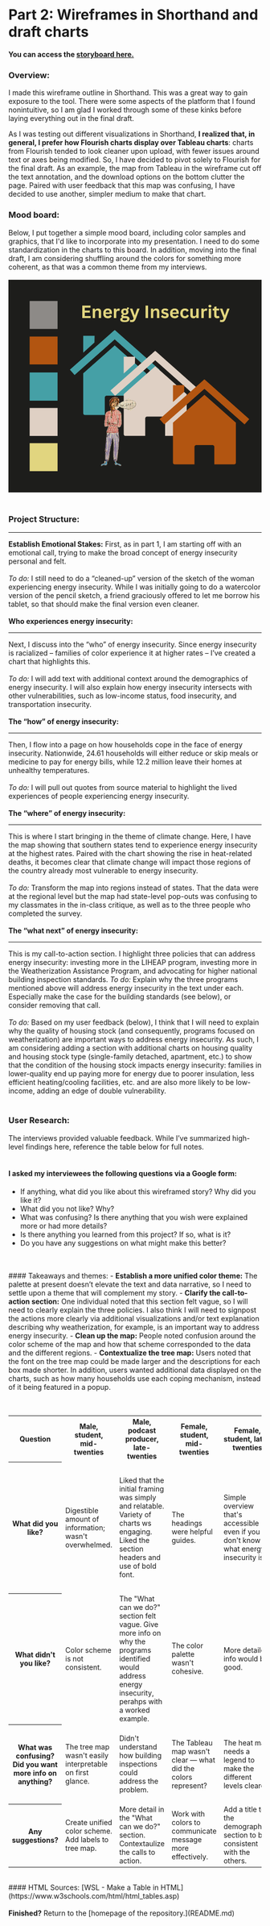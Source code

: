 # Part 2: Wireframes in Shorthand and draft charts 
<b>You can access the [storyboard here.](https://preview.shorthand.com/ELCy4XNoBlsQ5GUp)</b> 

### Overview: 
I made this wireframe outline in Shorthand. This was a great way to gain exposure to the tool. There were some aspects of the platform that I found nonintuitive, so I am glad I worked through some of these kinks before laying everything out in the final draft. 

As I was testing out different visualizations in Shorthand, <b>I realized that, in general, I prefer how Flourish charts display over Tableau charts</b>: charts from Flourish tended to look cleaner upon upload, with fewer issues around text or axes being modified. So, I have decided to pivot solely to Flourish for the final draft.  As an example, the map from Tableau in the wireframe cut off the text annotation, and the download options on the bottom clutter the page. Paired with user feedback that this map was confusing, I have decided to use another, simpler medium to make that chart.

### Mood board: 
Below, I put together a simple mood board, including color samples and graphics, that I'd like to incorporate into my presentation. I need to do some standardization in the charts to this board. In addition, moving into the final draft, I am considering shuffling around the colors for something more coherent, as that was a common theme from my interviews.<br> 
<br>
<img src="Energy Insecurity (3).png" class="center"><br>
<br>
### Project Structure:
<body>
    <hr>
</body>
<b>Establish Emotional Stakes:</b>
First, as in part 1, I am starting off with an emotional call, trying to make the broad concept of energy insecurity personal and felt. 
<br><br>
<em>To do:</em> I still need to do a “cleaned-up” version of the sketch of the woman experiencing energy insecurity. While I was initially going to do a watercolor version of the pencil sketch, a friend graciously offered to let me borrow his tablet, so that should make the final version even cleaner.
<br>
<br>
<b>Who experiences energy insecurity: </b>
<body>
    <hr>
</body>
Next, I discuss into the “who” of energy insecurity. Since energy insecurity is racialized – families of color experience it at higher rates – I’ve created a chart that highlights this. 
<br><br>
<em>To do:</em> I will add text with additional context around the demographics of energy insecurity. I will also explain how energy insecurity intersects with other vulnerabilities, such as low-income status, food insecurity, and transportation insecurity.  
<br>
<br>
<b>The “how” of energy insecurity:</b>
<body>
    <hr>
</body>
Then, I flow into a page on how households cope in the face of energy insecurity. Nationwide, 24.61 households will either reduce or skip meals or medicine to pay for energy bills, while 12.2 million leave their homes at unhealthy temperatures. 
<br><br>
<em>To do:</em> I will pull out quotes from source material to highlight the lived experiences of people experiencing energy insecurity. 
<br>
<br>
<b>The “where” of energy insecurity:</b>
<body>
    <hr>
</body>
This is where I start bringing in the theme of climate change. Here, I have the map showing that southern states tend to experience energy insecurity at the highest rates. Paired with the chart showing the rise in heat-related deaths, it becomes clear that climate change will impact those regions of the country already most vulnerable to energy insecurity. 
<br><br>
<em>To do:</em> Transform the map into regions instead of states. That the data were at the regional level but the map had state-level pop-outs was confusing to my classmates in the in-class critique, as well as to the three people who completed the survey. 
<br>
<br>
<b>The “what next” of energy insecurity:</b>
<body>
    <hr>
</body>
This is my call-to-action section. I highlight three policies that can address energy insecurity: investing more in the LIHEAP program, investing more in the Weatherization Assistance Program, and advocating for higher national building inspection standards. 
<em>To do:</em> Explain why the three programs mentioned above will address energy insecurity in the text under each. Especially make the case for the building standards (see below), or consider removing that call. 
<br><br>
<em>To do:</em> Based on my user feedback (below), I think that I will need to explain why the quality of housing stock (and consequently, programs focused on weatherization) are important ways to address energy insecurity. As such, I am considering adding a section with additional charts on housing quality and housing stock type (single-family detached, apartment, etc.) to show that the condition of the housing stock impacts energy insecurity: families in lower-quality end up paying more for energy due to poorer insulation, less efficient heating/cooling facilities, etc. and are also more likely to be low-income, adding an edge of double vulnerability. 
<br>
<br>

### User Research: 
The interviews provided valuable feedback. While I’ve summarized high-level findings here, reference the table below for full notes.<br>
<br>
#### I asked my interviewees the following questions via a Google form:
-	 If anything, what did you like about this wireframed story? Why did you like it?
-	 What did you not like? Why? 
-	What was confusing? Is there anything that you wish were explained more or had more details?
-	Is there anything you learned from this project? If so, what is it?
-	 Do you have any suggestions on what might make this better?<br>
<br>
<br>
#### Takeaways and themes:
-	<b>Establish a more unified color theme:</b> The palette at present doesn’t elevate the text and data narrative, so I need to settle upon a theme that will complement my story. 
-	<b>Clarify the call-to-action section:</b> One individual noted that this section felt vague, so I will need to clearly explain the three policies. I also think I will need to signpost the actions more clearly via additional visualizations and/or text explanation describing why weatherization, for example, is an important way to address energy insecurity. 
-	<b>Clean up the map:</b> People noted confusion around the color scheme of the map and how that scheme corresponded to the data and the different regions. 
-	<b>Contextualize the tree map:</b> Users noted that the font on the tree map could be made larger and the descriptions for each box made shorter. In addition, users wanted additional data displayed on the charts, such as how many households use each coping mechanism, instead of it being featured in a popup.<br> 

<br>
<br>
<table>
  <tr>
    <th>Question</th>
    <th>Male, student, mid-twenties</th>
    <th>Male, podcast producer, late-twenties</th>
    <th>Female, student, mid-twenties</th>
    <th>Female, student, late-twenties</th>
    <th>Female, student, late-twenties</th>
  </tr>
  <tr>
    <th>What did you like?</th>
    <td>Digestible amount of information; wasn't overwhelmed.</td>
    <td>Liked that the initial framing was simply and relatable. Variety of charts ws engaging. Liked the section headers and use of bold font. </td>
    <td>The headings were helpful guides.</td>
    <td>Simple overview that's accessible even if you don't know what energy insecurity is.</td>
    <td>Really enjoyed the intro: the drawing and question made the story relatable before the definition of energy insecurity was introduced.</td>
  </tr>
  <tr>
    <th>What didn't you like?</th>
    <td>Color scheme is not consistent.</td>
    <td>The "What can we do?" section felt vague. Give more info on why the programs identified would address energy insecurity, perahps with a worked example.</td>
    <td>The color palette wasn't cohesive.</td>
    <td>More detailed info would be good.</td>
    <td>Try different color text for pages with blue background to make it more legible.</td>
</tr>
   <tr>
    <th>What was confusing? Did you want more info on anything?</th>
    <td>The tree map wasn't easily interpretable on first glance.</td>
    <td>Didn't understand how building inspections could address the problem.</td>
    <td>The Tableau map wasn't clear — what did the colors represent?</td>
    <td>The heat map needs a legend to make the different levels clearer.</td>
    <td>The color scheme was confusing: red typically means hot, while blue is cold.</td>
  </tr>
   <tr>
    <th>Any suggestions?</th>
    <td>Create unified color scheme. Add labels to tree map.</td>
    <td>More detail in the "What can we do?" section. Contextaulize the calls to action.</td>
    <td>Work with colors to communicate message more effectively.</td>
    <td>Add a title to the demographics section to be consistent with the others.</td>
    <td>Consider using orange instead of red for graphs.</td>
  </tr>
</table>
<br>
#### HTML Sources:
[WSL - Make a Table in HTML](https://www.w3schools.com/html/html_tables.asp)<br>
<br>
<b>Finished?</b> Return to the [homepage of the repository.](README.md)
